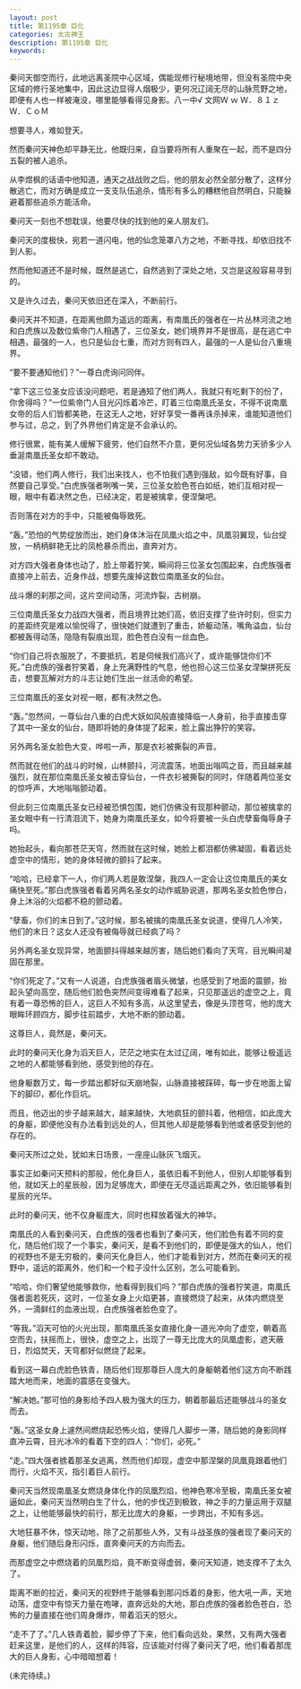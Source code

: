 ```yaml
---
layout: post
title: 第1195章 巨化
categories: 太古神王
description: 第1195章 巨化
keywords:
---
```


秦问天御空而行，此地远离圣院中心区域，偶能现修行秘境地带，但没有圣院中央区域的修行圣地集中，因此这边显得人烟极少，更何况辽阔无尽的山脉荒野之地，即便有人也一样被淹没，哪里能够看得见身影。八一中√ 文网Ｗ ｗ Ｗ．８１ｚＷ．ＣｏＭ

想要寻人，难如登天。

然而秦问天神色却平静无比，他既归来，自当要将所有人重聚在一起，而不是四分五裂的被人追杀。

从李煜枫的话语中他知道，通天之战战败之后，他的朋友必然全部分散了，这样分散逃亡，而对方确是成立一支支队伍追杀，情形有多么的糟糕他自然明白，只能躲避着那些追杀方能活命。

秦问天一刻也不想耽误，他要尽快的找到他的亲人朋友们。

秦问天的度极快，宛若一道闪电，他的仙念笼罩八方之地，不断寻找，却依旧找不到人影。

然而他知道还不是时候，既然是逃亡，自然逃到了深处之地，又岂是这般容易寻到的。

又是许久过去，秦问天依旧还在深入，不断前行。

秦问天并不知道，在距离他颇为遥远的距离，有南凰氏的强者在一片丛林河流之地和白虎族以及数位紫帝门人相遇了，三位圣女，她们境界并不是很高，是在逃亡中相遇，最强的一人，也只是仙台七重，而对方则有四人，最强的一人是仙台八重境界。

“要不要通知他们？”一尊白虎询问同伴。

“拿下这三位圣女应该没问题吧，若是通知了他们两人，我就只有吃剩下的份了，你舍得吗？”一位紫帝门人目光闪烁着冷芒，盯着三位南凰氏圣女，不得不说南凰女帝的后人们皆都美艳，在这无人之地，好好享受一番再诛杀掉来，谁能知道他们参与过，总之，到了外界他们肯定是不会承认的。

修行很累，能有美人缓解下疲劳，他们自然不介意，更何况仙域各势力天骄多少人垂涎南凰氏圣女却不敢动。

“没错，他们两人修行，我们出来找人，也不怕我们遇到强敌，如今既有好事，自然要自己享受。”白虎族强者咧嘴一笑，三位圣女脸色苍白如纸，她们互相对视一眼，眼中有着决然之色，已经决定，若是被擒拿，便涅槃吧。

否则落在对方的手中，只能被侮辱致死。

“轰。”恐怕的气势绽放而出，她们身体沐浴在凤凰火焰之中，凤凰羽翼现，仙台绽放，一柄柄鲜艳无比的凤枪暴杀而出，直奔对方。

对方四大强者身体也动了，脸上带着狞笑，瞬间将三位圣女包围起来，白虎族强者直接冲上前去，近身作战，想要先废掉这数位南凰圣女的仙台。

战斗爆的刹那之间，这片空间动荡，河流炸裂，古树崩。

三位南凰氏圣女力战四大强者，而且境界比她们高，依旧支撑了些许时刻，但实力的差距终究是难以愉悦得了，很快她们就遭到了重击，娇躯动荡，嘴角溢血，仙台都被轰得动荡，隐隐有裂痕出现，脸色苍白没有一丝血色。

“你们自己将衣服脱了，不要抵抗，若是伺候我们高兴了，或许能够饶你们不死。”白虎族的强者狞笑着，身上充满野性的气息，他也担心这三位圣女涅槃拼死反击，想要瓦解对方的斗志让她们生出一丝活命的希望。

三位南凰氏的圣女对视一眼，都有决然之色。

“轰。”忽然间，一尊仙台八重的白虎大妖如风般直接降临一人身前，抬手直接击穿了其中一圣女的仙台，随即将她的身体提了起来，脸上露出狰狞的笑容。

另外两名圣女脸色大变，哗啦一声，那是衣衫被撕裂的声音。

然而就在他们的战斗的时候，山林颤抖，河流震荡，地面出嗡鸣之音，而且越来越强烈，就在那位南凰氏圣女被击穿仙台，一件衣衫被撕裂的同时，伴随着两位圣女的惊呼声，大地嗡嗡颤动着。

但此刻三位南凰氏圣女已经被恐惧包围，她们仿佛没有现那种颤动，那位被擒拿的圣女眼中有一行清泪流下，她身为南凰氏圣女，如今将要被一头白虎孽畜侮辱身子吗。

她抬起头，看向那苍茫天穹，然而就在这时候，她脸上都泪都仿佛凝固，看着远处虚空中的情形，她的身体轻微的颤抖了起来。

“哈哈，已经拿下一人，你们两人若是敢涅槃，我四人一定会让这位南凰氏的美女痛快至死。”那白虎族强者看着另两名圣女的动作威胁说道，那两名圣女脸色惨白，身上沐浴的火焰都不稳的颤动着。

“孽畜，你们的末日到了。”这时候，那名被擒的南凰氏圣女说道，使得几人冷笑，他们的末日？这女人还没有被侮辱就已经疯了吗？

另外两名圣女现异常，地面颤抖得越来越厉害，随后她们看向了天穹，目光瞬间凝固在那里。

“你们死定了。”又有一人说道，白虎族强者眉头微皱，也感受到了地面的震颤，抬起头望向高空，随后他们脸色突然间变得难看了起来，只见那遥远的虚空之上，竟有着一尊恐怖的巨人，这巨人不知有多高，从这里望去，像是头顶苍穹，他的庞大眼眸环顾四方，脚步往前踏步，大地不断的颤动着。

这尊巨人，竟然是，秦问天。

此时的秦问天化身为滔天巨人，茫茫之地实在太过辽阔，唯有如此，能够让极遥远之地的人都能够看到他，感受到他的存在。

他身躯数万丈，每一步踏出都好似天崩地裂，山脉直接被踩碎，每一步在地面上留下的脚印，都化作巨坑。

而且，他迈出的步子越来越大，越来越快，大地疯狂的颤抖着，他相信，如此庞大的身躯，即便他没有办法看到远处的人，但其他人却是能够看到他或者感受到他的存在的。

秦问天所过之处，犹如末日场景，一座座山脉灰飞烟灭。

事实正如秦问天预料的那般，他化身巨人，虽依旧看不到他人，但别人却能够看到他，就如天上的星辰般，因为足够庞大，即便在无尽遥远距离之外，依旧能够看到星辰的光华。

此时的秦问天，他不仅身躯庞大，同时也释放着强大的神华。

南凰氏的人看到秦问天，白虎族的强者也看到了秦问天，他们脸色有着不同的变化，随后他们现了一个事实，秦问天，是看不到他们的，即便是强大的仙人，他们的视野也不是无穷极的，秦问天化身巨人，他们才能看到对方，然而在秦问天的视野中，遥远的距离外，他们和一个粒子没什么区别，怎么可能看到。

“哈哈，你们奢望他能够救你，他看得到我们吗？”那白虎族的强者狞笑道，南凰氏强者面若死灰，这时，一位圣女身上火焰更甚，直接燃烧了起来，从体内燃烧至外，一滴鲜红的血液出现，白虎族强者脸色变了。

“等我。”滔天可怕的火光出现，那南凰氏圣女直接化身一道光冲向了虚空，朝着高空而去，扶摇而上，很快，虚空之上，出现了一尊无比庞大的凤凰虚影，遮天蔽日，烈焰焚天，天穹都好似燃烧了起来。

看到这一幕白虎脸色铁青，随后他们现那尊巨人庞大的身躯朝着他们这方向不断践踏大地而来，地面的震感在变强大。

“解决她。”那可怕的身影给予四人极为强大的压力，朝着那最后还能够战斗的圣女而去。

“轰。”这圣女身上遽然间燃烧起恐怖火焰，使得几人脚步一滞，随后她的身影同样直冲云霄，目光冰冷的看着下空的四人：“你们，必死。”

“走。”四大强者掳着那圣女逃离，然而他们却现，虚空中那涅槃的凤凰竟跟着他们而行，火焰不灭，指引着巨人前行。

秦问天当然现南凰圣女燃烧身体化作的凤凰烈焰，他神色寒冷至极，南凰氏圣女被逼如此，秦问天当然明白生了什么，他的步伐迈到极致，神之手的力量运用于双腿之上，让他能够最快的前行，那无比庞大的身躯，一步跨出，不知有多远。

大地狂暴不休，惊天动地，除了之前那些人外，又有斗战圣族的强者现了秦问天的身躯，他们随后身形闪烁，直奔秦问天的方向而去。

而那虚空之中燃烧着的凤凰烈焰，竟不断变得虚弱，秦问天知道，她支撑不了太久了。

距离不断的拉近，秦问天的视野终于能够看到那闪烁着的身影，他大吼一声，天地动荡，虚空中有惊天力量在咆哮，直奔远处的大地，那白虎族的强者脸色苍白，恐怖的力量直接在他们周身爆炸，带着滔天的怒火。

“走不了了。”几人铁青着脸，脚步停了下来，他们看向远处，果然，又有两大强者赶来这里，是他们的人，这样的阵容，应该能对付得了秦问天了吧，他们看着那庞大的巨人身影，心中暗暗想着！

(未完待续。)

